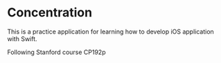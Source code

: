 # Concentration

This is a practice application for learning how to develop iOS application with Swift.

Following Stanford course CP192p
